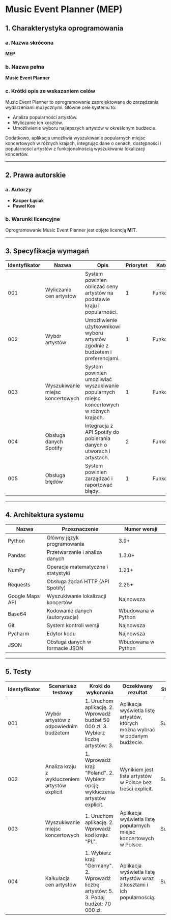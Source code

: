 # Music Event Planner (MEP)

## 1. Charakterystyka oprogramowania

### a. Nazwa skrócona
**MEP**

### b. Nazwa pełna
**Music Event Planner**

### c. Krótki opis ze wskazaniem celów
Music Event Planner to oprogramowanie zaprojektowane do zarządzania wydarzeniami muzycznymi. Główne cele systemu to:
- Analiza popularności artystów.
- Wyliczanie ich kosztów.
- Umożliwienie wyboru najlepszych artystów w określonym budżecie.

Dodatkowo, aplikacja umożliwia wyszukiwanie popularnych miejsc koncertowych w różnych krajach, integrując dane o cenach, dostępności i popularności artystów z funkcjonalnością wyszukiwania lokalizacji koncertów.

---

## 2. Prawa autorskie

### a. Autorzy
- **Kacper Łąsiak**
- **Paweł Kos**

### b. Warunki licencyjne
Oprogramowanie Music Event Planner jest objęte licencją **MIT**.

---

## 3. Specyfikacja wymagań

| **Identyfikator** | **Nazwa**                        | **Opis**                                                                             | **Priorytet** | **Kategoria**  |
|--------------------|----------------------------------|-------------------------------------------------------------------------------------|---------------|----------------|
| 001                | Wyliczanie cen artystów         | System powinien obliczać ceny artystów na podstawie kraju i popularności.           | 1             | Funkcjonalne   |
| 002                | Wybór artystów                  | Umożliwienie użytkownikowi wyboru artystów zgodnie z budżetem i preferencjami.      | 1             | Funkcjonalne   |
| 003                | Wyszukiwanie miejsc koncertowych| System powinien umożliwiać wyszukiwanie popularnych miejsc koncertowych w różnych krajach. | 1         | Funkcjonalne   |
| 004                | Obsługa danych Spotify          | Integracja z API Spotify do pobierania danych o utworach i artystach.               | 2             | Funkcjonalne   |
| 005                | Obsługa błędów                  | System powinien zarządzać i raportować błędy.                                       | 1             | Funkcjonalne   |

---

## 4. Architektura systemu

| **Nazwa**          | **Przeznaczenie**                | **Numer wersji** |
|---------------------|----------------------------------|-------------------|
| Python              | Główny język programowania      | 3.9+              |
| Pandas              | Przetwarzanie i analiza danych  | 1.3.0+            |
| NumPy               | Operacje matematyczne i statystyki | 1.21+          |
| Requests            | Obsługa żądań HTTP (API Spotify)| 2.25+             |
| Google Maps API     | Wyszukiwanie lokalizacji koncertów | Najnowsza       |
| Base64              | Kodowanie danych (autoryzacja)  | Wbudowana w Python |
| Git                 | System kontroli wersji          | Najnowsza         |
| Pycharm             | Edytor kodu                     | Najnowsza         |
| JSON                | Obsługa danych w formacie JSON  | Wbudowana w Python |

---

## 5. Testy

| **Identyfikator** | **Scenariusz testowy**             | **Kroki do wykonania**                                                                   | **Oczekiwany rezultat**                                                                    | **Status** |
|--------------------|------------------------------------|------------------------------------------------------------------------------------------|--------------------------------------------------------------------------------------------|------------|
| 001                | Wybór artystów z odpowiednim budżetem | 1. Uruchom aplikację. 2. Wprowadź budżet 50 000 zł. 3. Wybierz liczbę artystów: 3.         | Aplikacja wyświetla listę artystów, których można wybrać w podanym budżecie.               | Sukces     |
| 002                | Analiza kraju z wykluczeniem artystów explicit | 1. Wprowadź kraj: "Poland". 2. Wybierz opcję wykluczenia artystów explicit.               | Wynikiem jest lista artystów w Polsce bez treści explicit.                                 | Sukces     |
| 003                | Wyszukiwanie miejsc koncertowych  | 1. Uruchom aplikację. 2. Wprowadź kod kraju: "PL".                                       | Aplikacja wyświetla listę popularnych miejsc koncertowych w Polsce.                        | Sukces     |
| 004                | Kalkulacja cen artystów           | 1. Wybierz kraj: "Germany". 2. Wprowadź liczbę artystów: 5. 3. Podaj budżet: 70 000 zł.   | Aplikacja wyświetla listę artystów wraz z kosztami i ich popularnością.                    | Sukces     |
